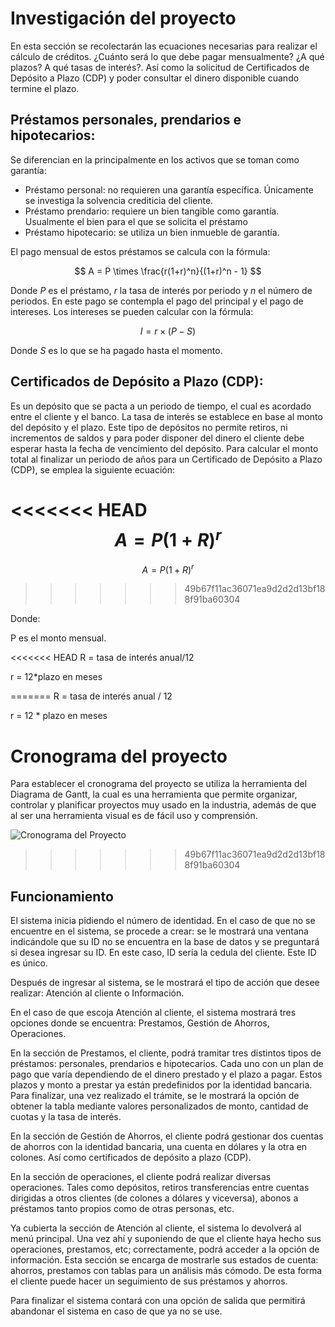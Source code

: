 # Investigación del proyecto #
En esta sección se recolectarán las ecuaciones necesarias para realizar el cálculo de créditos. ¿Cuánto será lo que debe pagar mensualmente? ¿A qué plazos? A qué tasas de interés?. Así como la solicitud de Certificados de Depósito a Plazo (CDP) y poder consultar el dinero disponible cuando termine el plazo.

## Préstamos personales, prendarios e hipotecarios: ##
Se diferencian en la principalmente en los activos que se toman como garantía:
- Préstamo personal: no requieren una garantía específica. Únicamente se investiga la solvencia crediticia del cliente.
- Préstamo prendario: requiere un bien tangible como garantía. Usualmente el bien para el que se solicita el préstamo
- Préstamo hipotecario: se utiliza un bien inmueble de garantía.

El pago mensual de estos préstamos se calcula con la fórmula:

$$ A = P \times \frac{r(1+r)^n}{(1+r)^n - 1} $$

Donde $P$ es el préstamo, $r$ la tasa de interés por periodo y $n$ el número de periodos. En este pago se contempla el pago del principal y el pago de intereses. Los intereses se pueden calcular con la fórmula:

$$
I = r\times(P - S)
$$

Donde $S$ es lo que se ha pagado hasta el momento.
## Certificados de Depósito a Plazo (CDP): ##
Es un depósito que se pacta a un periodo de tiempo, el cual es acordado entre el
cliente y el banco. La tasa de interés se establece en base al monto del depósito y
el plazo. Este tipo de depósitos no permite retiros, ni incrementos de saldos y para
poder disponer del dinero el cliente debe esperar hasta la fecha de vencimiento del
depósito.
Para calcular el monto total al finalizar un periodo de años para un Certificado de Depósito a Plazo (CDP), se emplea la siguiente ecuación:

<<<<<<< HEAD
$$
A = P(1 + R)^r
$$
=======
$$ A = P(1 + R)^r $$
>>>>>>> 49b67f11ac36071ea9d2d2d13bf188f91ba60304

Donde:

P es el monto mensual.

<<<<<<< HEAD
R = tasa de interés anual/12 

r = 12*plazo en meses

=======
R = tasa de interés anual / 12 

r = 12 * plazo en meses




# Cronograma del proyecto #

Para establecer el cronograma del proyecto se utiliza la herramienta del Diagrama de Gantt, la cual es una herramienta que permite organizar, controlar y planificar proyectos muy usado en la industria, además de que al ser una herramienta visual es de fácil uso y comprensión.

![Cronograma del Proyecto](https://github.com/Ja05Zuniga/ie0217-proyecto/assets/58184593/4710e80f-0d66-4ec2-9a6b-ab864ea9413b)




>>>>>>> 49b67f11ac36071ea9d2d2d13bf188f91ba60304

## Funcionamiento ##
El sistema inicia pidiendo el número de identidad. En el caso de que no se encuentre en el sistema, se procede a crear: se le mostrará una ventana indicándole que su ID no se encuentra en la base de datos y se preguntará si desea ingresar su ID. En este caso, ID sería la cedula del cliente. Este ID es único.

Después de ingresar al sistema, se le mostrará el tipo de acción que desee realizar: Atención al cliente o Información.

En el caso de que escoja Atención al cliente, el sistema mostrará tres opciones donde se encuentra: Prestamos, Gestión de Ahorros, Operaciones.

En la sección de Prestamos, el cliente, podrá tramitar tres distintos tipos de préstamos: personales, prendarios e hipotecarios. Cada uno con un plan de pago que varía dependiendo de el dinero prestado y el plazo a pagar. Estos plazos y monto a prestar ya están predefinidos por la identidad bancaria. Para finalizar, una vez realizado el trámite, se le mostrará la opción de obtener la tabla mediante valores personalizados de monto, cantidad de cuotas y la tasa de interés.

En la sección de Gestión de Ahorros, el cliente podrá gestionar dos cuentas de ahorros con la identidad bancaria, una cuenta en dólares y la otra en colones. Así como certificados de depósito a plazo (CDP).

En la sección de operaciones, el cliente podrá realizar diversas operaciones. Tales como depósitos, retiros transferencias entre cuentas dirigidas a otros clientes (de colones a dólares y viceversa), abonos a préstamos tanto propios como de otras personas, etc.

Ya cubierta la sección de Atención al cliente, el sistema lo devolverá al menú principal. Una vez ahí y suponiendo de que el cliente haya hecho sus operaciones, prestamos, etc; correctamente, podrá acceder a la opción de información. Esta sección se encarga de mostrarle sus estados de cuenta: ahorros, prestamos con tablas para un análisis más cómodo. De esta forma el cliente puede hacer un seguimiento de sus préstamos y ahorros.

Para finalizar el sistema contará con una opción de salida que permitirá abandonar el sistema en caso de que ya no se use.